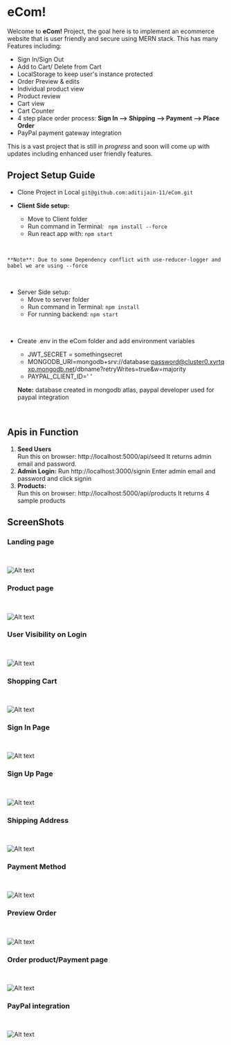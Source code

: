 # eCom!

Welcome to **eCom!** Project, the goal here is to implement an ecommerce website that is user friendly and secure using MERN stack.
This has many Features including:

- Sign In/Sign Out
- Add to Cart/ Delete from Cart
- LocalStorage to keep user's instance protected
- Order Preview & edits
- Individual product view
- Product review
- Cart view
- Cart Counter
- 4 step place order process: **Sign In --> Shipping --> Payment --> Place Order**
- PayPal payment gateway integration

This is a vast project that is still in _progress_ and soon will come up with updates including enhanced user friendly features.

## **Project Setup Guide**

- Clone Project in Local `git@github.com:aditijain-11/eCom.git`

- **Client Side setup:**

  - Move to Client folder
  - Run command in Terminal: ` npm install --force`
  - Run react app with: `npm start`

<br>

    **Note**: Due to some Dependency conflict with use-reducer-logger and babel we are using --force

<br>

- Server Side setup:
  - Move to server folder
  - Run command in Terminal: `npm install`
  - For running backend: `npm start`

<br>

- Create .env in the eCom folder and add environment variables

  - JWT_SECRET = somethingsecret
  - MONGODB_URI=mongodb+srv://database:password@cluster0.xyrtqxp.mongodb.net/dbname?retryWrites=true&w=majority
  - PAYPAL_CLIENT_ID=' '

  **Note:** database created in mongodb atlas, paypal developer used for paypal integration

    <br>

## Apis in Function

1. **Seed Users** <br>
   Run this on browser: http://localhost:5000/api/seed
   It returns admin email and password.
2. **Admin Login:**
   Run http://localhost:3000/signin
   Enter admin email and password and click signin
3. **Products:** <br>
   Run this on browser: http://localhost:5000/api/products
   It returns 4 sample products

## ScreenShots

### Landing page

<br>

![Alt text](images/image.png)

### Product page

<br>

![Alt text](images/image-1.png)

### User Visibility on Login

<br>

![Alt text](images/image-10.png)

### Shopping Cart

<br>

![Alt text](images/image-2.png)

### Sign In Page

<br>

![Alt text](images/image-3.png)

### Sign Up Page

<br>

![Alt text](images/image-4.png)

### Shipping Address

<br>

![Alt text](images/image-5.png)

### Payment Method

<br>

![Alt text](images/image-6.png)

### Preview Order

<br>

![Alt text](images/imagepreview.png)

### Order product/Payment page

<br>

![Alt text](images/image-8.png)

### PayPal integration

<br>

![Alt text](images/image-9.png)
